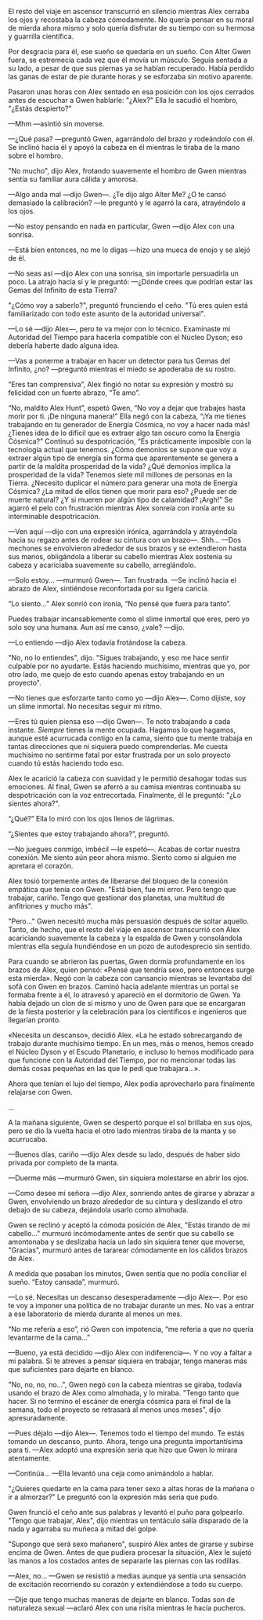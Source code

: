 
El resto del viaje en ascensor transcurrió en silencio mientras Alex cerraba los ojos y recostaba la cabeza cómodamente. No quería pensar en su moral de mierda ahora mismo y solo quería disfrutar de su tiempo con su hermosa y guarrilla científica.

Por desgracia para él, ese sueño se quedaría en un sueño. Con Alter Gwen fuera, se estremecía cada vez que él movía un músculo. Seguía sentada a su lado, a pesar de que sus piernas ya se habían recuperado. Había perdido las ganas de estar de pie durante horas y se esforzaba sin motivo aparente.

Pasaron unas horas con Alex sentado en esa posición con los ojos cerrados antes de escuchar a Gwen hablarle: "¿Alex?" Ella le sacudió el hombro, "¿Estás despierto?"

—Mhm —asintió sin moverse.

—¿Qué pasa? —preguntó Gwen, agarrándolo del brazo y rodeándolo con él. Se inclinó hacia él y apoyó la cabeza en él mientras le tiraba de la mano sobre el hombro.

"No mucho", dijo Alex, frotando suavemente el hombro de Gwen mientras sentía su familiar aura cálida y amorosa.

—Algo anda mal —dijo Gwen—. ¿Te dijo algo Alter Me? ¿O te cansó demasiado la calibración? —le preguntó y le agarró la cara, atrayéndolo a los ojos.

—No estoy pensando en nada en particular, Gwen —dijo Alex con una sonrisa.

—Está bien entonces, no me lo digas —hizo una mueca de enojo y se alejó de él.

—No seas así —dijo Alex con una sonrisa, sin importarle persuadirla un poco. La atrajo hacia sí y le preguntó: —¿Dónde crees que podrían estar las Gemas del Infinito de esta Tierra?

"¿Cómo voy a saberlo?", preguntó frunciendo el ceño. "Tú eres quien está familiarizado con todo este asunto de la autoridad universal".

—Lo sé —dijo Alex—, pero te va mejor con lo técnico. Examinaste mi Autoridad del Tiempo para hacerla compatible con el Núcleo Dyson; eso debería haberte dado alguna idea.

—Vas a ponerme a trabajar en hacer un detector para tus Gemas del Infinito, ¿no? —preguntó mientras el miedo se apoderaba de su rostro.

“Eres tan comprensiva”, Alex fingió no notar su expresión y mostró su felicidad con un fuerte abrazo, “Te amo”.

“No, maldito Alex Hunt”, espetó Gwen, “No voy a dejar que trabajes hasta morir por ti. ¡De ninguna manera!” Ella negó con la cabeza, “¡Ya me tienes trabajando en tu generador de Energía Cósmica, no voy a hacer nada más! ¿Tienes idea de lo difícil que es extraer algo tan oscuro como la Energía Cósmica?” Continuó su despotricación, “Es prácticamente imposible con la tecnología actual que tenemos. ¿Cómo demonios se supone que voy a extraer algún tipo de energía sin forma que aparentemente se genera a partir de la maldita prosperidad de la vida? ¿Qué demonios implica la prosperidad de la vida? Tenemos siete mil millones de personas en la Tierra. ¿Necesito duplicar el número para generar una mota de Energía Cósmica? ¿La mitad de ellos tienen que morir para eso? ¿Puede ser de muerte natural? ¿Y si mueren por algún tipo de calamidad? ¡Argh!” Se agarró el pelo con frustración mientras Alex sonreía con ironía ante su interminable despotricación.

—Ven aquí —dijo con una expresión irónica, agarrándola y atrayéndola hacia su regazo antes de rodear su cintura con un brazo—. Shh… —Dos mechones se envolvieron alrededor de sus brazos y se extendieron hasta sus manos, obligándola a liberar su cabello mientras Alex sostenía su cabeza y acariciaba suavemente su cabello, arreglándolo.

—Solo estoy... —murmuró Gwen—. Tan frustrada. —Se inclinó hacia el abrazo de Alex, sintiéndose reconfortada por su ligera caricia.

“Lo siento…” Alex sonrió con ironía, “No pensé que fuera para tanto”.

Puedes trabajar incansablemente como el slime inmortal que eres, pero yo solo soy una humana. Aun así me canso, ¿vale? —dijo.

—Lo entiendo —dijo Alex todavía frotándose la cabeza.

"No, no lo entiendes", dijo. "Sigues trabajando, y eso me hace sentir culpable por no ayudarte. Estás haciendo muchísimo, mientras que yo, por otro lado, me quejo de esto cuando apenas estoy trabajando en un proyecto".

—No tienes que esforzarte tanto como yo —dijo Alex—. Como dijiste, soy un slime inmortal. No necesitas seguir mi ritmo.

—Eres tú quien piensa eso —dijo Gwen—. Te noto trabajando a cada instante. _Siempre_ tienes la mente ocupada. Hagamos lo que hagamos, aunque esté acurrucada contigo en la cama, siento que tu mente trabaja en tantas direcciones que ni siquiera puedo comprenderlas. Me cuesta muchísimo no sentirme fatal por estar frustrada por un solo proyecto cuando tú estás haciendo todo eso.

Alex le acarició la cabeza con suavidad y le permitió desahogar todas sus emociones. Al final, Gwen se aferró a su camisa mientras continuaba su despotricación con la voz entrecortada. Finalmente, él le preguntó: "¿Lo sientes ahora?".

“¿Qué?” Ella lo miró con los ojos llenos de lágrimas.

“¿Sientes que estoy trabajando ahora?”, preguntó.

—No juegues conmigo, imbécil —le espetó—. Acabas de cortar nuestra conexión. Me siento aún peor ahora mismo. Siento como si alguien me apretara el corazón.

Alex tosió torpemente antes de liberarse del bloqueo de la conexión empática que tenía con Gwen. "Está bien, fue mi error. Pero tengo que trabajar, cariño. Tengo que gestionar dos planetas, una multitud de anfitriones y mucho más".

"Pero..." Gwen necesitó mucha más persuasión después de soltar aquello. Tanto, de hecho, que el resto del viaje en ascensor transcurrió con Alex acariciando suavemente la cabeza y la espalda de Gwen y consolándola mientras ella seguía hundiéndose en un pozo de autodesprecio sin sentido.

Para cuando se abrieron las puertas, Gwen dormía profundamente en los brazos de Alex, quien pensó: «Pensé que tendría sexo, pero entonces surge esta mierda». Negó con la cabeza con cansancio mientras se levantaba del sofá con Gwen en brazos. Caminó hacia adelante mientras un portal se formaba frente a él, lo atravesó y apareció en el dormitorio de Gwen. Ya había dejado un clon de sí mismo y uno de Gwen para que se encargaran de la fiesta posterior y la celebración para los científicos e ingenieros que llegarían pronto.

«Necesita un descanso», decidió Alex. «La he estado sobrecargando de trabajo durante muchísimo tiempo. En un mes, más o menos, hemos creado el Núcleo Dyson y el Escudo Planetario, e incluso lo hemos modificado para que funcione con la Autoridad del Tiempo, por no mencionar todas las demás cosas pequeñas en las que le pedí que trabajara…».

Ahora que tenían el lujo del tiempo, Alex podía aprovecharlo para finalmente relajarse con Gwen.

…

A la mañana siguiente, Gwen se despertó porque el sol brillaba en sus ojos, pero se dio la vuelta hacia el otro lado mientras tiraba de la manta y se acurrucaba.

—Buenos días, cariño —dijo Alex desde su lado, después de haber sido privada por completo de la manta.

—Duerme más —murmuró Gwen, sin siquiera molestarse en abrir los ojos.

—Como desee mi señora —dijo Alex, sonriendo antes de girarse y abrazar a Gwen, envolviendo un brazo alrededor de su cintura y deslizando el otro debajo de su cabeza, dejándola usarlo como almohada.

Gwen se reclinó y aceptó la cómoda posición de Alex, "Estás tirando de mi cabello..." murmuró incómodamente antes de sentir que su cabello se amontonaba y se deslizaba hacia un lado sin siquiera tener que moverse, "Gracias", murmuró antes de tararear cómodamente en los cálidos brazos de Alex.

A medida que pasaban los minutos, Gwen sentía que no podía conciliar el sueño. “Estoy cansada”, murmuró.

—Lo sé. Necesitas un descanso desesperadamente —dijo Alex—. Por eso te voy a imponer una política de no trabajar durante un mes. No vas a entrar a ese laboratorio de mierda durante al menos un mes.

“No me refería a eso”, rió Gwen con impotencia, “me refería a que no quería levantarme de la cama…”

—Bueno, ya está decidido —dijo Alex con indiferencia—. Y no voy a faltar a mi palabra. Si te atreves a pensar siquiera en trabajar, tengo maneras más que suficientes para dejarte en blanco.

"No, no, no, no...", Gwen negó con la cabeza mientras se giraba, todavía usando el brazo de Alex como almohada, y lo miraba. "Tengo tanto que hacer. Si no termino el escáner de energía cósmica para el final de la semana, todo el proyecto se retrasará al menos unos meses", dijo apresuradamente.

—Pues déjalo —dijo Alex—. Tenemos todo el tiempo del mundo. Te estás tomando un descanso, punto. Ahora, tengo una pregunta importantísima para ti. —Alex adoptó una expresión seria que hizo que Gwen lo mirara atentamente.

—Continúa… —Ella levantó una ceja como animándolo a hablar.

"¿Quieres quedarte en la cama para tener sexo a altas horas de la mañana o ir a almorzar?" Le preguntó con la expresión más seria que pudo.

Gwen frunció el ceño ante sus palabras y levantó el puño para golpearlo. "Tengo que trabajar, Alex", dijo mientras un tentáculo salía disparado de la nada y agarraba su muñeca a mitad del golpe.

"Supongo que será sexo mañanero", suspiró Alex antes de girarse y subirse encima de Gwen. Antes de que pudiera procesar la situación, Alex le sujetó las manos a los costados antes de separarle las piernas con las rodillas.

—Alex, no… —Gwen se resistió a medias aunque ya sentía una sensación de excitación recorriendo su corazón y extendiéndose a todo su cuerpo.

—Dije que tengo muchas maneras de dejarte en blanco. Todas son de naturaleza sexual —aclaró Alex con una risita mientras le hacía pucheros.
